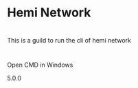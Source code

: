 # Hemi Network

#
#
This is a guild to run the cli of hemi network
#
#
Open CMD in Windows



5.0.0
